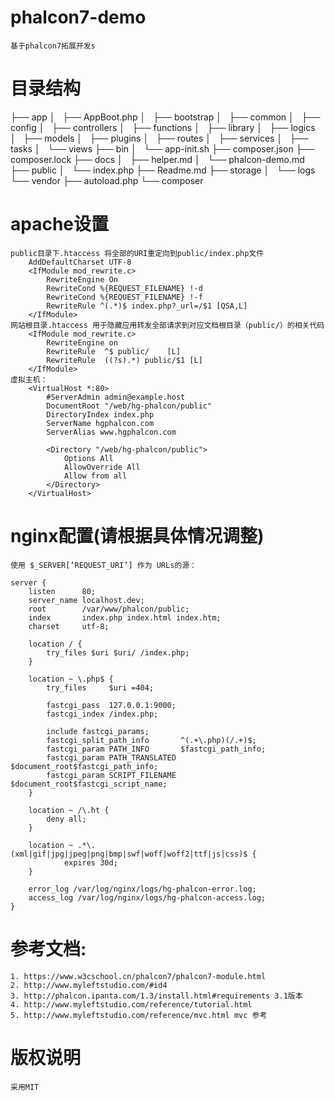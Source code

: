 # phalcon7-demo
    基于phalcon7拓展开发s
# 目录结构
├── app
│   ├── AppBoot.php
│   ├── bootstrap
│   ├── common
│   ├── config
│   ├── controllers
│   ├── functions
│   ├── library
│   ├── logics
│   ├── models
│   ├── plugins
│   ├── routes
│   ├── services
│   ├── tasks
│   └── views
├── bin
│   └── app-init.sh
├── composer.json
├── composer.lock
├── docs
│   ├── helper.md
│   └── phalcon-demo.md
├── public
│   └── index.php
├── Readme.md
├── storage
│   └── logs
└── vendor
    ├── autoload.php
    └── composer
# apache设置
    public目录下.htaccess 将全部的URI重定向到public/index.php文件
        AddDefaultCharset UTF-8
        <IfModule mod_rewrite.c>
            RewriteEngine On
            RewriteCond %{REQUEST_FILENAME} !-d
            RewriteCond %{REQUEST_FILENAME} !-f
            RewriteRule ^(.*)$ index.php?_url=/$1 [QSA,L]
        </IfModule>
    网站根目录.htaccess 用于隐藏应用转发全部请求到对应文档根目录（public/）的相关代码
        <IfModule mod_rewrite.c>
            RewriteEngine on
            RewriteRule  ^$ public/    [L]
            RewriteRule  ((?s).*) public/$1 [L]
        </IfModule>
    虚拟主机：
        <VirtualHost *:80>
            #ServerAdmin admin@example.host
            DocumentRoot "/web/hg-phalcon/public"
            DirectoryIndex index.php
            ServerName hgphalcon.com
            ServerAlias www.hgphalcon.com

            <Directory "/web/hg-phalcon/public">
                Options All
                AllowOverride All
                Allow from all
            </Directory>
        </VirtualHost>
# nginx配置(请根据具体情况调整)
    使用 $_SERVER[‘REQUEST_URI’] 作为 URLs的源：

    server {
        listen      80;
        server_name localhost.dev;
        root        /var/www/phalcon/public;
        index       index.php index.html index.htm;
        charset     utf-8;

        location / {
            try_files $uri $uri/ /index.php;
        }

        location ~ \.php$ {
            try_files     $uri =404;

            fastcgi_pass  127.0.0.1:9000;
            fastcgi_index /index.php;

            include fastcgi_params;
            fastcgi_split_path_info       ^(.+\.php)(/.+)$;
            fastcgi_param PATH_INFO       $fastcgi_path_info;
            fastcgi_param PATH_TRANSLATED $document_root$fastcgi_path_info;
            fastcgi_param SCRIPT_FILENAME $document_root$fastcgi_script_name;
        }

        location ~ /\.ht {
            deny all;
        }

        location ~ .*\.(xml|gif|jpg|jpeg|png|bmp|swf|woff|woff2|ttf|js|css)$ {
                expires 30d;
        }

        error_log /var/log/nginx/logs/hg-phalcon-error.log;
        access_log /var/log/nginx/logs/hg-phalcon-access.log;
    }

# 参考文档:
    1. https://www.w3cschool.cn/phalcon7/phalcon7-module.html
    2. http://www.myleftstudio.com/#id4
    3. http://phalcon.ipanta.com/1.3/install.html#requirements 3.1版本
    4. http://www.myleftstudio.com/reference/tutorial.html
    5. http://www.myleftstudio.com/reference/mvc.html mvc 参考

# 版权说明
    采用MIT

